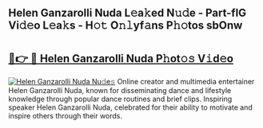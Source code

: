 ## Helen Ganzarolli Nuda L𝚎a𝚔ed N𝚞𝚍e - Part-fIG Vi𝚍𝚎o L𝚎a𝚔s - H𝚘𝚝 O𝚗𝚕yf𝚊ns P𝚑𝚘tos sbOnw

# <h2><a href="http://kf71d3.oniu.top/?m=Helen+Ganzarolli+Nuda">🔗👉 🔴 Helen Ganzarolli Nuda P𝚑ot𝚘𝚜 V𝚒d𝚎o</a></h2>

[![Helen Ganzarolli Nuda Nu𝚍e𝚜](https://i.imgur.com/0qMVB7G.gif)](http://kf71d3.oniu.top/?m=Helen+Ganzarolli+Nuda)
Online creator and multimedia entertainer Helen Ganzarolli Nuda, known for disseminating dance and lifestyle knowledge through popular dance routines and brief clips. Inspiring speaker Helen Ganzarolli Nuda, celebrated for their ability to motivate and inspire others through their words.  

